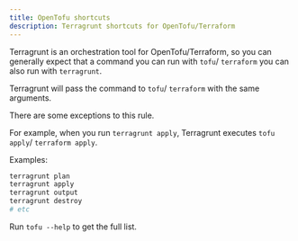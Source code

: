 ```yaml
---
title: OpenTofu shortcuts
description: Terragrunt shortcuts for OpenTofu/Terraform
---
```


Terragrunt is an orchestration tool for OpenTofu/Terraform, so you can generally expect that a command you can run with `tofu`/ `terraform` you can also run with `terragrunt`.

Terragrunt will pass the command to `tofu`/ `terraform` with the same arguments.

There are some exceptions to this rule.

For example, when you run `terragrunt apply`, Terragrunt executes `tofu apply`/ `terraform apply`.

Examples:

```bash
terragrunt plan
terragrunt apply
terragrunt output
terragrunt destroy
# etc
```

Run `tofu --help` to get the full list.

